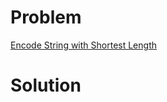 
# Problem





[Encode String with Shortest Length](https://leetcode.com/problems/encode-string-with-shortest-length)

# Solution



